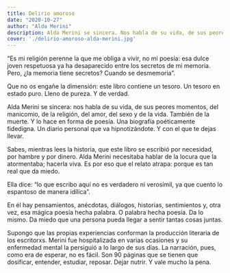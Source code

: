 ```yaml
---
title: Delirio amoroso
date: "2020-10-27"
author: "Alda Merini"
description: Alda Merini se sincera. Nos habla de su vida, de sus peores momentos, del manicomio, de la religión, del amor, del sexo y de la vida. También de la muerte.
cover: './delirio-amoroso-alda-merini.jpg'
---
```


“Es mi religión perenne la que me obliga a vivir, no mi poesía: esa dulce joven respetuosa ya ha desaparecido entre los secretos de mi memoria. Pero, ¿la memoria tiene secretos? Cuando se desmemoria”.

Que no os engañe la dimensión: este libro contiene un tesoro.
Un tesoro en estado puro. Lleno de pureza. Y de verdad.

Alda Merini se sincera: nos habla de su vida, de sus peores momentos, del manicomio, de la religión, del amor, del sexo y de la vida. También de la muerte.
Y lo hace en forma de poesía. Una biografía poéticamente fidedigna. Un diario personal que va hipnotizándote. Y con el que te dejas llevar.

Sabes, mientras lees la historia, que este libro se escribió por necesidad, por hambre y por dinero. Alda Merini necesitaba hablar de la locura que la atormentaba; hacerla viva. Es por eso que el relato atrapa: porque es tan real que da miedo.

Ella dice: “lo que escribo aquí no es verdadero ni verosímil, ya que cuento lo espantoso de manera idílica”.

En él hay pensamientos, anécdotas, diálogos, historias, sentimientos y, otra vez, esa mágica poesía hecha palabra. O palabra hecha poesía. Da lo mismo.
Da miedo que una persona pueda llegar a sentir tantas cosas juntas.

Supongo que las propias experiencias conforman la producción literaria de los escritorxs. Merini fue hospitalizada en varias ocasiones y su enfermedad mental la persiguió a lo largo de sus días.
La narración, pues, como era de esperar, no es fácil. Son 90 páginas que se tienen que dosificar, entender, estudiar, reposar.
Dejar nutrir.
Y vale mucho la pena.